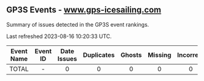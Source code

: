 ## GP3S Events - www.gps-icesailing.com

Summary of issues detected in the GP3S event rankings.

Last refreshed 2023-08-16 10:20:33 UTC.

| Event Name | Event ID | Date Issues | Duplicates | Ghosts | Missing | Incorrect | Actions |
| ---------- | :------: | :---------: | :--------: | :----: | :-----: | :-------: | :-----: |
| TOTAL | - | 0 | 0 | 0 | 0 | 0 | 0 |
